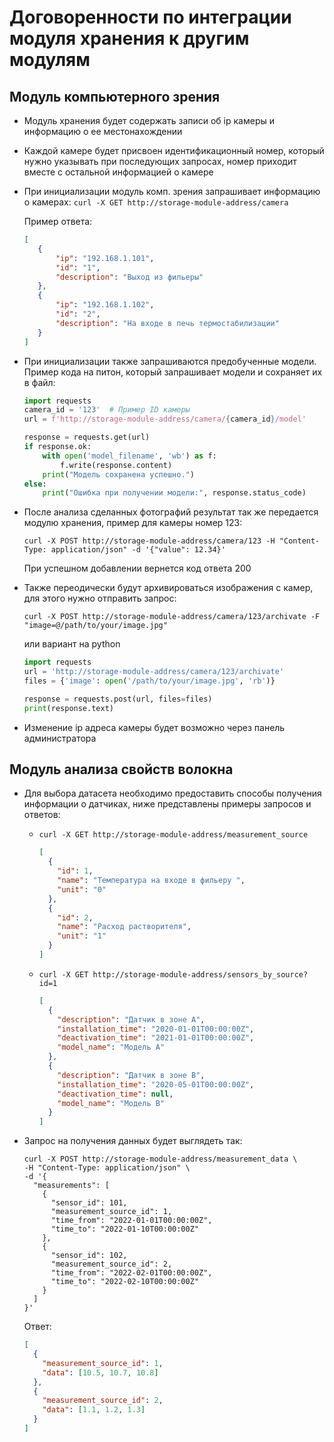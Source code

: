 # Договоренности по интеграции модуля хранения к другим модулям
## Модуль компьютерного зрения
- Модуль хранения будет содержать записи об ip камеры и информацию о ее местонахождении
- Каждой камере будет присвоен идентификационный номер, который нужно указывать при последующих запросах, номер приходит вместе с остальной информацией о камере
- При инициализации модуль комп. зрения запрашивает информацию о камерах:
`curl -X GET http://storage-module-address/camera`

    Пример ответа:
     ``` json
    [
        {
            "ip": "192.168.1.101",
            "id": "1",
            "description": "Выход из фильеры"
        },
        {
            "ip": "192.168.1.102",
            "id": "2",
            "description": "На входе в печь термостабилизации"
        }
    ]
    ```
- При инициализации также запрашиваются предобученные модели.
    Пример кода на питон, который запрашивает модели и сохраняет их в файл:
    ```python
  import requests
    camera_id = '123'  # Пример ID камеры
    url = f'http://storage-module-address/camera/{camera_id}/model'
    
    response = requests.get(url)
    if response.ok:
        with open('model_filename', 'wb') as f:
            f.write(response.content)
        print("Модель сохранена успешно.")
    else:
        print("Ошибка при получении модели:", response.status_code)
  ```
- После анализа сделанных фотографий результат так же передается модулю хранения, пример для камеры номер 123:

    `curl -X POST http://storage-module-address/camera/123 -H "Content-Type: application/json" -d '{"value": 12.34}'`

    При успешном добавлении вернется код ответа 200
- Также переодически будут архивироваться изображения с камер, для этого нужно отправить запрос:
    
  ```curl -X POST http://storage-module-address/camera/123/archivate -F "image=@/path/to/your/image.jpg"```
    
    или вариант на python

    ``` python
  import requests
    url = 'http://storage-module-address/camera/123/archivate'
    files = {'image': open('/path/to/your/image.jpg', 'rb')}
    
    response = requests.post(url, files=files)
    print(response.text)
  ```
- Изменение ip адреса камеры будет возможно через панель администратора

## Модуль анализа свойств волокна
- Для выбора датасета необходимо предоставить способы получения информации о датчиках, ниже представлены примеры запросов и ответов:
  - ```curl -X GET http://storage-module-address/measurement_source```
    ```json
    [
      {
        "id": 1,
        "name": "Температура на входе в фильеру ",      
        "unit": "0"
      },
      {
        "id": 2,
        "name": "Расход растворителя",
        "unit": "1"
      }
    ]    
    ```
  - ```curl -X GET http://storage-module-address/sensors_by_source?id=1```
    ```json
    [
      {
        "description": "Датчик в зоне А",
        "installation_time": "2020-01-01T00:00:00Z",
        "deactivation_time": "2021-01-01T00:00:00Z",
        "model_name": "Модель A"
      },
      {
        "description": "Датчик в зоне В",
        "installation_time": "2020-05-01T00:00:00Z",
        "deactivation_time": null,
        "model_name": "Модель B"
      }
    ]
    ```
- Запрос на получения данных будет выглядеть так:
    ```shell
    curl -X POST http://storage-module-address/measurement_data \
    -H "Content-Type: application/json" \
    -d '{
      "measurements": [
        {
          "sensor_id": 101,
          "measurement_source_id": 1,
          "time_from": "2022-01-01T00:00:00Z",
          "time_to": "2022-01-10T00:00:00Z"
        },
        {
          "sensor_id": 102,
          "measurement_source_id": 2,
          "time_from": "2022-02-01T00:00:00Z",
          "time_to": "2022-02-10T00:00:00Z"
        }
      ]
    }'
    ```

    Ответ:
    
  ```json
  [
    {
      "measurement_source_id": 1,
      "data": [10.5, 10.7, 10.8]
    },
    {
      "measurement_source_id": 2,
      "data": [1.1, 1.2, 1.3]
    }
  ]
    ```